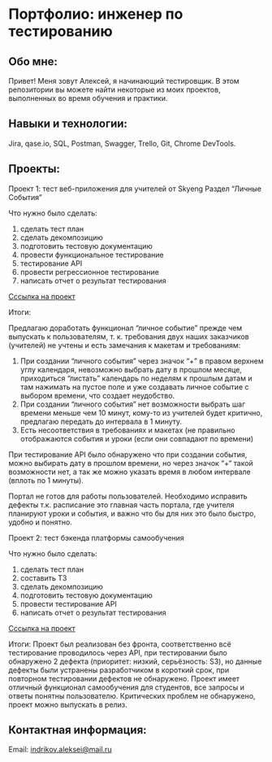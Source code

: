 # Портфолио: инженер по тестированию

## Обо мне:

Привет! Меня зовут Алексей, я начинающий тестировщик.
В этом репозитории вы можете найти некоторые из моих проектов, выполненных во время обучения и практики.

## Навыки и технологии:

Jira, qase.io, SQL, Postman, Swagger, Trello, Git, Chrome DevTools.

## Проекты:

Проект 1: тест веб-приложения для учителей от Skyeng Раздел “Личные События”

Что нужно было сделать:

1. сделать тест план
2. сделать декомпозицию
3. подготовить тестовую документацию
4. провести функциональное тестирование
5. тестирование API
6. провести регрессионное тестирование
7. написать отчет о результат тестирования

[Сссылка на проект](https://raspy-bucket-6c5.notion.site/1-2-151c12d11c43434183aa11bf31eb9a5e?pvs=4)

Итоги:

Предлагаю доработать функционал “личное событие” прежде чем выпускать к пользователям, т. к. требования двух наших заказчиков (учителей) не учтены и есть замечания к макетам и требованиям:

1. При создании “личного события” через значок “+” в правом верхнем углу календаря, невозможно выбрать дату в прошлом месяце, приходиться “листать” календарь по неделям к прошлым датам и там нажимать на пустое поле и уже создавать личное событие с выбором времени, что создает неудобство.
2. При создании “личного события” нет возможности выбрать шаг времени меньше чем 10 минут, кому-то из учителей будет критично, предлагаю передать до интервала в 1 минуту.
3. Есть несоответствия в требованиях и макетах (не правильно отображаются события и уроки (если они совпадают по времени)

При тестирование API было обнаружено что при создании события, можно выбирать дату в прошлом времени, но через значок “+“ такой возможности нет, а так же можно указать время в любом интервале (вплоть по 1 минуты).

Портал не готов для работы пользователей. Необходимо исправить дефекты т.к. расписание это главная часть портала, где учителя планируют уроки и события, и важно что бы для них это было быстро, удобно и понятно.

Проект 2: тест бэкенда платформы самообучения

Что нужно было сделать:

1. сделать тест план
2. составить ТЗ
3. сделать декомпозицию
4. подготовить тестовую документацию
5. провести тестирование API
8. написать отчет о результат тестирования

[Сссылка на проект](https://raspy-bucket-6c5.notion.site/dc96e3cc3248499e81b1e28de05c5101?pvs=4)

Итоги:
Проект был реализован без фронта, соответственно всё тестирование проводилось через API, при тестировании было обнаружено 2 дефекта (приоритет: низкий, серьёзность: S3), но данные дефекты были устранены разработчиком в короткий срок, при повторном тестировании дефектов не обнаружено. Проект имеет отличный функционал самообучения для студентов, все запросы и ответы понятны пользователю. Критических проблем не обнаружено, проект можно выпускать в релиз.

## Контактная информация:

Email: indrikov.aleksei@mail.ru

